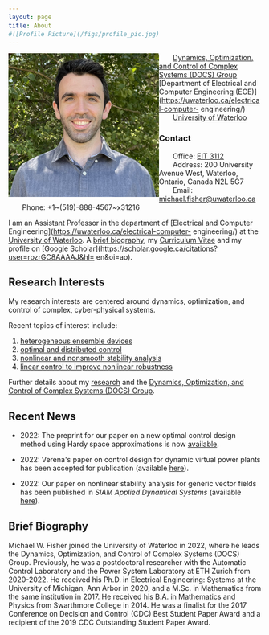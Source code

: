 ```yaml
---
layout: page
title: About
#![Profile Picture](/figs/profile_pic.jpg)
---
```


<img style="float: left;" src="/figs/profile_pic2.jpg" width="300" height="286">

&nbsp;&nbsp;&nbsp;&nbsp;&nbsp;&nbsp; [Dynamics, Optimization, and Control of Complex Systems (DOCS) Group](https://michaelwfisher.github.io/docs_group/)
&nbsp;&nbsp;&nbsp;&nbsp;&nbsp;&nbsp; [Department of Electrical and Computer Engineering (ECE)](https://uwaterloo.ca/electrical-computer-
engineering/)  
&nbsp;&nbsp;&nbsp;&nbsp;&nbsp;&nbsp; [University of Waterloo](https://uwaterloo.ca/)  
   
   ### Contact
&nbsp;&nbsp;&nbsp;&nbsp;&nbsp;&nbsp; Office: [EIT 3112](https://www.google.com/maps/place/Centre+for+Environmental+and+Information+Technology,+University+of,+Waterloo,+ON+N2L+3G1/@43.4714993,-80.5443037,17z/data=!3m1!4b1!4m5!3m4!1s0x882bf40191f340eb:0xd589fe3fc3732938!8m2!3d43.4714954!4d-80.542115)  
&nbsp;&nbsp;&nbsp;&nbsp;&nbsp;&nbsp; Address: 200 University Avenue West, Waterloo, Ontario, Canada N2L 5G7  
&nbsp;&nbsp;&nbsp;&nbsp;&nbsp;&nbsp; Email: michael.fisher@uwaterloo.ca  
&nbsp;&nbsp;&nbsp;&nbsp;&nbsp;&nbsp; Phone: +1~(519)-888-4567~x31216  
  




  
I am an Assistant Professor in the department of
[Electrical and Computer Engineering](https://uwaterloo.ca/electrical-computer-
engineering/) at the
[University of Waterloo](https://uwaterloo.ca/).
A [brief biography](#brief-biography),
my [Curriculum Vitae](cvMWF.pdf) and my profile on
[Google Scholar](https://scholar.google.ca/citations?user=rozrGC8AAAAJ&hl=
en&oi=ao).

## Research Interests

My research interests are centered around dynamics, optimization, and control
of complex, cyber-physical systems.

Recent topics of interest include:

1. [heterogeneous ensemble devices](https://michaelwfisher.github.io/research/#heterogeneous-ensemble-control)
2. [optimal and distributed control](https://michaelwfisher.github.io/research/#optimal-and-distributed-control)
3. [nonlinear and nonsmooth stability analysis](https://michaelwfisher.github.io/research/#nonlinear-and-nonsmooth-stability-analysis)
4. [linear control to improve nonlinear robustness](https://michaelwfisher.github.io/research/#linear-control-to-improve-nonlinear-robustness)

Further details about my
[research](https://michaelwfisher.github.io/research/)
and the [Dynamics, Optimization, and Control of Complex Systems (DOCS)
Group](https://michaelwfisher.github.io/docs_group/).

## Recent News

- 2022: The preprint for our paper on a new optimal control design method using
Hardy space approximations is now
[available](https://arxiv.org/pdf/2203.16765.pdf).

- 2022: Verena's paper on control design for dynamic virtual power plants
has been accepted for publication
(available [here](https://arxiv.org/pdf/2108.00925.pdf)).

- 2022: Our paper on nonlinear stability analysis for generic vector fields
has been published in *SIAM Applied Dynamical Systems*
(available [here](https://epubs.siam.org/doi/pdf/10.1137/20M1371944)).


## Brief Biography

Michael W. Fisher joined the University of Waterloo in 2022, where he leads the
Dynamics, Optimization, and Control of Complex Systems (DOCS) Group.
Previously, he was a postdoctoral researcher with the Automatic Control
Laboratory and the Power System Laboratory at ETH Zurich from 2020-2022.
He received his Ph.D. in Electrical Engineering: Systems at the University of
Michigan, Ann Arbor in 2020, and a M.Sc. in Mathematics from the same
institution in 2017.  He received his B.A. in Mathematics and Physics from
Swarthmore College in 2014.  He was a finalist for the 2017 Conference on
Decision and Control (CDC) Best Student Paper Award and a recipient of the
2019 CDC Outstanding Student Paper Award.
